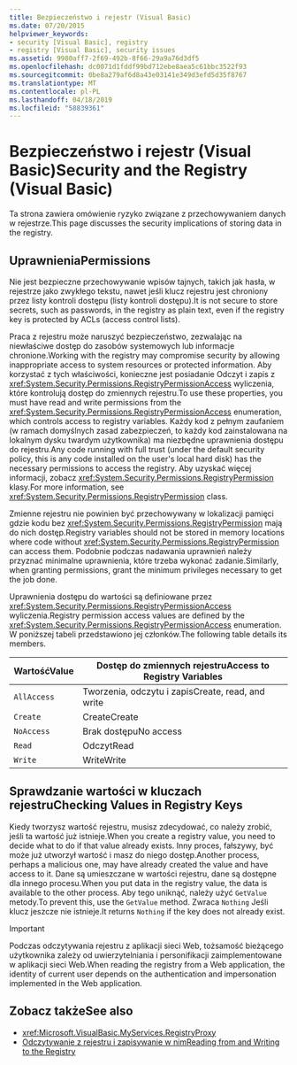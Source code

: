 ```yaml
---
title: Bezpieczeństwo i rejestr (Visual Basic)
ms.date: 07/20/2015
helpviewer_keywords:
- security [Visual Basic], registry
- registry [Visual Basic], security issues
ms.assetid: 9980aff7-2f69-492b-8f66-29a9a76d3df5
ms.openlocfilehash: dc0071d1fddf99bd712ebe8aea5c61bbc3522f93
ms.sourcegitcommit: 0be8a279af6d8a43e03141e349d3efd5d35f8767
ms.translationtype: MT
ms.contentlocale: pl-PL
ms.lasthandoff: 04/18/2019
ms.locfileid: "58839361"
---
```

# <a name="security-and-the-registry-visual-basic"></a><span data-ttu-id="75c17-102">Bezpieczeństwo i rejestr (Visual Basic)</span><span class="sxs-lookup"><span data-stu-id="75c17-102">Security and the Registry (Visual Basic)</span></span>
<span data-ttu-id="75c17-103">Ta strona zawiera omówienie ryzyko związane z przechowywaniem danych w rejestrze.</span><span class="sxs-lookup"><span data-stu-id="75c17-103">This page discusses the security implications of storing data in the registry.</span></span>  
  
## <a name="permissions"></a><span data-ttu-id="75c17-104">Uprawnienia</span><span class="sxs-lookup"><span data-stu-id="75c17-104">Permissions</span></span>  
 <span data-ttu-id="75c17-105">Nie jest bezpieczne przechowywanie wpisów tajnych, takich jak hasła, w rejestrze jako zwykłego tekstu, nawet jeśli klucz rejestru jest chroniony przez listy kontroli dostępu (listy kontroli dostępu).</span><span class="sxs-lookup"><span data-stu-id="75c17-105">It is not secure to store secrets, such as passwords, in the registry as plain text, even if the registry key is protected by ACLs (access control lists).</span></span>  
  
 <span data-ttu-id="75c17-106">Praca z rejestru może naruszyć bezpieczeństwo, zezwalając na niewłaściwe dostęp do zasobów systemowych lub informacje chronione.</span><span class="sxs-lookup"><span data-stu-id="75c17-106">Working with the registry may compromise security by allowing inappropriate access to system resources or protected information.</span></span> <span data-ttu-id="75c17-107">Aby korzystać z tych właściwości, konieczne jest posiadanie Odczyt i zapis z <xref:System.Security.Permissions.RegistryPermissionAccess> wyliczenia, które kontrolują dostęp do zmiennych rejestru.</span><span class="sxs-lookup"><span data-stu-id="75c17-107">To use these properties, you must have read and write permissions from the <xref:System.Security.Permissions.RegistryPermissionAccess> enumeration, which controls access to registry variables.</span></span> <span data-ttu-id="75c17-108">Każdy kod z pełnym zaufaniem (w ramach domyślnych zasad zabezpieczeń, to każdy kod zainstalowana na lokalnym dysku twardym użytkownika) ma niezbędne uprawnienia dostępu do rejestru.</span><span class="sxs-lookup"><span data-stu-id="75c17-108">Any code running with full trust (under the default security policy, this is any code installed on the user's local hard disk) has the necessary permissions to access the registry.</span></span> <span data-ttu-id="75c17-109">Aby uzyskać więcej informacji, zobacz <xref:System.Security.Permissions.RegistryPermission> klasy.</span><span class="sxs-lookup"><span data-stu-id="75c17-109">For more information, see <xref:System.Security.Permissions.RegistryPermission> class.</span></span>  
  
 <span data-ttu-id="75c17-110">Zmienne rejestru nie powinien być przechowywany w lokalizacji pamięci gdzie kodu bez <xref:System.Security.Permissions.RegistryPermission> mają do nich dostęp.</span><span class="sxs-lookup"><span data-stu-id="75c17-110">Registry variables should not be stored in memory locations where code without <xref:System.Security.Permissions.RegistryPermission> can access them.</span></span> <span data-ttu-id="75c17-111">Podobnie podczas nadawania uprawnień należy przyznać minimalne uprawnienia, które trzeba wykonać zadanie.</span><span class="sxs-lookup"><span data-stu-id="75c17-111">Similarly, when granting permissions, grant the minimum privileges necessary to get the job done.</span></span>  
  
 <span data-ttu-id="75c17-112">Uprawnienia dostępu do wartości są definiowane przez <xref:System.Security.Permissions.RegistryPermissionAccess> wyliczenia.</span><span class="sxs-lookup"><span data-stu-id="75c17-112">Registry permission access values are defined by the <xref:System.Security.Permissions.RegistryPermissionAccess> enumeration.</span></span> <span data-ttu-id="75c17-113">W poniższej tabeli przedstawiono jej członków.</span><span class="sxs-lookup"><span data-stu-id="75c17-113">The following table details its members.</span></span>  
  
|<span data-ttu-id="75c17-114">Wartość</span><span class="sxs-lookup"><span data-stu-id="75c17-114">Value</span></span>|<span data-ttu-id="75c17-115">Dostęp do zmiennych rejestru</span><span class="sxs-lookup"><span data-stu-id="75c17-115">Access to Registry Variables</span></span>|  
|-----------|----------------------------------|  
|`AllAccess`|<span data-ttu-id="75c17-116">Tworzenia, odczytu i zapis</span><span class="sxs-lookup"><span data-stu-id="75c17-116">Create, read, and write</span></span>|  
|`Create`|<span data-ttu-id="75c17-117">Create</span><span class="sxs-lookup"><span data-stu-id="75c17-117">Create</span></span>|  
|`NoAccess`|<span data-ttu-id="75c17-118">Brak dostępu</span><span class="sxs-lookup"><span data-stu-id="75c17-118">No access</span></span>|  
|`Read`|<span data-ttu-id="75c17-119">Odczyt</span><span class="sxs-lookup"><span data-stu-id="75c17-119">Read</span></span>|  
|`Write`|<span data-ttu-id="75c17-120">Write</span><span class="sxs-lookup"><span data-stu-id="75c17-120">Write</span></span>|  
  
## <a name="checking-values-in-registry-keys"></a><span data-ttu-id="75c17-121">Sprawdzanie wartości w kluczach rejestru</span><span class="sxs-lookup"><span data-stu-id="75c17-121">Checking Values in Registry Keys</span></span>  
 <span data-ttu-id="75c17-122">Kiedy tworzysz wartość rejestru, musisz zdecydować, co należy zrobić, jeśli ta wartość już istnieje.</span><span class="sxs-lookup"><span data-stu-id="75c17-122">When you create a registry value, you need to decide what to do if that value already exists.</span></span> <span data-ttu-id="75c17-123">Inny proces, fałszywy, być może już utworzył wartość i masz do niego dostęp.</span><span class="sxs-lookup"><span data-stu-id="75c17-123">Another process, perhaps a malicious one, may have already created the value and have access to it.</span></span> <span data-ttu-id="75c17-124">Dane są umieszczane w wartości rejestru, dane są dostępne dla innego procesu.</span><span class="sxs-lookup"><span data-stu-id="75c17-124">When you put data in the registry value, the data is available to the other process.</span></span> <span data-ttu-id="75c17-125">Aby tego uniknąć, należy użyć `GetValue` metody.</span><span class="sxs-lookup"><span data-stu-id="75c17-125">To prevent this, use the `GetValue` method.</span></span> <span data-ttu-id="75c17-126">Zwraca `Nothing` Jeśli klucz jeszcze nie istnieje.</span><span class="sxs-lookup"><span data-stu-id="75c17-126">It returns `Nothing` if the key does not already exist.</span></span>  
  
> [!IMPORTANT]
>  <span data-ttu-id="75c17-127">Podczas odczytywania rejestru z aplikacji sieci Web, tożsamość bieżącego użytkownika zależy od uwierzytelniania i personifikacji zaimplementowane w aplikacji sieci Web.</span><span class="sxs-lookup"><span data-stu-id="75c17-127">When reading the registry from a Web application, the identity of current user depends on the authentication and impersonation implemented in the Web application.</span></span>  
  
## <a name="see-also"></a><span data-ttu-id="75c17-128">Zobacz także</span><span class="sxs-lookup"><span data-stu-id="75c17-128">See also</span></span>

- <xref:Microsoft.VisualBasic.MyServices.RegistryProxy>
- [<span data-ttu-id="75c17-129">Odczytywanie z rejestru i zapisywanie w nim</span><span class="sxs-lookup"><span data-stu-id="75c17-129">Reading from and Writing to the Registry</span></span>](../../../../visual-basic/developing-apps/programming/computer-resources/reading-from-and-writing-to-the-registry.md)

